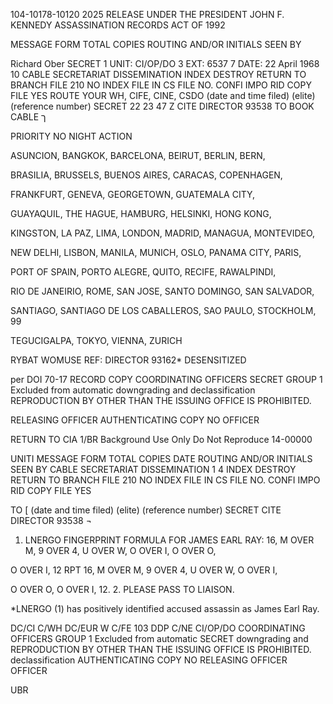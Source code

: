 104-10178-10120 2025 RELEASE UNDER THE PRESIDENT JOHN F. KENNEDY ASSASSINATION RECORDS ACT OF 1992

MESSAGE FORM
TOTAL COPIES ROUTING AND/OR INITIALS SEEN BY

Richard Ober SECRET 1
UNIT: CI/OP/DO 3
EXT: 6537 7
DATE: 22 April 1968 10
CABLE SECRETARIAT DISSEMINATION INDEX DESTROY RETURN TO BRANCH FILE 210
NO INDEX FILE IN CS FILE NO.
CONFI
IMPO
RID COPY FILE YES
ROUTE
YOUR WH, CIFE, CINE, CSDO (date and time filed) (elite) (reference number)
SECRET 22 23 47 Z CITE DIRECTOR 93538
TO BOOK CABLE ך

PRIORITY NO NIGHT ACTION

ASUNCION, BANGKOK, BARCELONA, BEIRUT, BERLIN, BERN,

BRASILIA, BRUSSELS, BUENOS AIRES, CARACAS, COPENHAGEN,

FRANKFURT, GENEVA, GEORGETOWN, GUATEMALA CITY,

GUAYAQUIL, THE HAGUE, HAMBURG, HELSINKI, HONG KONG,

KINGSTON, LA PAZ, LIMA, LONDON, MADRID, MANAGUA, MONTEVIDEO,

NEW DELHI, LISBON, MANILA, MUNICH, OSLO, PANAMA CITY, PARIS,

PORT OF SPAIN, PORTO ALEGRE, QUITO, RECIFE, RAWALPINDI,

RIO DE JANEIRIO, ROME, SAN JOSE, SANTO DOMINGO, SAN SALVADOR,

SANTIAGO, SANTIAGO DE LOS CABALLEROS, SAO PAULO, STOCKHOLM, 99

TEGUCIGALPA, TOKYO, VIENNA, ZURICH

RYBAT WOMUSE
REF: DIRECTOR 93162* DESENSITIZED

per DOI 70-17
RECORD COPY COORDINATING OFFICERS
SECRET GROUP 1
Excluded from automatic
downgrading and
declassification
REPRODUCTION BY OTHER THAN THE ISSUING OFFICE IS PROHIBITED.

RELEASING OFFICER AUTHENTICATING COPY NO
OFFICER

RETURN TO CIA 1/BR
Background Use Only
Do Not Reproduce
14-00000

UNITI MESSAGE FORM
TOTAL COPIES
DATE ROUTING AND/OR INITIALS SEEN BY
CABLE SECRETARIAT DISSEMINATION 1
4
INDEX DESTROY RETURN TO BRANCH FILE 210
NO INDEX FILE IN CS FILE NO.
CONFI IMPO
RID COPY FILE YES

ΤΟ [ (date and time filed) (elite) (reference number)
SECRET CITE DIRECTOR 93538
¬

1. LNERGO FINGERPRINT FORMULA FOR JAMES EARL
RAY: 16, M OVER M, 9 OVER 4, U OVER W, O OVER I, O OVER O,

O OVER I, 12 RPT 16, M OVER M, 9 OVER 4, U OVER W, O OVER I,

O OVER O, O OVER I, 12.
2. PLEASE PASS TO LIAISON.

*LNERGO (1) has positively identified accused assassin as James Earl Ray.

DC/CI
C/WH
DC/EUR W
C/FE 103
DDP
C/NE CI/OP/DO
COORDINATING OFFICERS GROUP 1
Excluded from automatic
SECRET downgrading and
REPRODUCTION BY OTHER THAN THE ISSUING OFFICE IS PROHIBITED. declassification
AUTHENTICATING COPY NO
RELEASING OFFICER OFFICER

UBR
